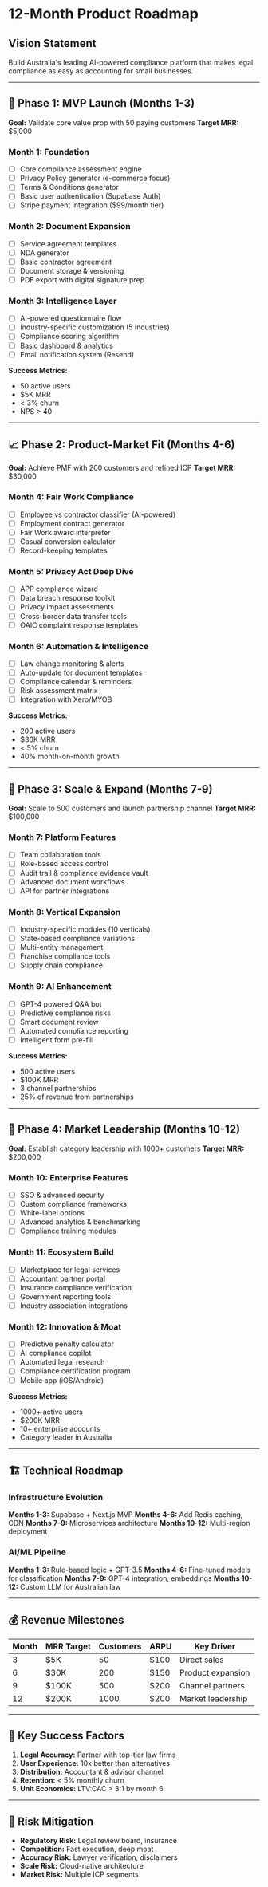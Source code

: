 # 12-Month Product Roadmap

## Vision Statement
Build Australia's leading AI-powered compliance platform that makes legal compliance as easy as accounting for small businesses.

---

## 🚀 Phase 1: MVP Launch (Months 1-3)
**Goal:** Validate core value prop with 50 paying customers
**Target MRR:** $5,000

### Month 1: Foundation
- [ ] Core compliance assessment engine
- [ ] Privacy Policy generator (e-commerce focus)
- [ ] Terms & Conditions generator
- [ ] Basic user authentication (Supabase Auth)
- [ ] Stripe payment integration ($99/month tier)

### Month 2: Document Expansion
- [ ] Service agreement templates
- [ ] NDA generator
- [ ] Basic contractor agreement
- [ ] Document storage & versioning
- [ ] PDF export with digital signature prep

### Month 3: Intelligence Layer
- [ ] AI-powered questionnaire flow
- [ ] Industry-specific customization (5 industries)
- [ ] Compliance scoring algorithm
- [ ] Basic dashboard & analytics
- [ ] Email notification system (Resend)

**Success Metrics:**
- 50 active users
- $5K MRR
- < 3% churn
- NPS > 40

---

## 📈 Phase 2: Product-Market Fit (Months 4-6)
**Goal:** Achieve PMF with 200 customers and refined ICP
**Target MRR:** $30,000

### Month 4: Fair Work Compliance
- [ ] Employee vs contractor classifier (AI-powered)
- [ ] Employment contract generator
- [ ] Fair Work award interpreter
- [ ] Casual conversion calculator
- [ ] Record-keeping templates

### Month 5: Privacy Act Deep Dive
- [ ] APP compliance wizard
- [ ] Data breach response toolkit
- [ ] Privacy impact assessments
- [ ] Cross-border data transfer tools
- [ ] OAIC complaint response templates

### Month 6: Automation & Intelligence
- [ ] Law change monitoring & alerts
- [ ] Auto-update for document templates
- [ ] Compliance calendar & reminders
- [ ] Risk assessment matrix
- [ ] Integration with Xero/MYOB

**Success Metrics:**
- 200 active users
- $30K MRR
- < 5% churn
- 40% month-on-month growth

---

## 🎯 Phase 3: Scale & Expand (Months 7-9)
**Goal:** Scale to 500 customers and launch partnership channel
**Target MRR:** $100,000

### Month 7: Platform Features
- [ ] Team collaboration tools
- [ ] Role-based access control
- [ ] Audit trail & compliance evidence vault
- [ ] Advanced document workflows
- [ ] API for partner integrations

### Month 8: Vertical Expansion
- [ ] Industry-specific modules (10 verticals)
- [ ] State-based compliance variations
- [ ] Multi-entity management
- [ ] Franchise compliance tools
- [ ] Supply chain compliance

### Month 9: AI Enhancement
- [ ] GPT-4 powered Q&A bot
- [ ] Predictive compliance risks
- [ ] Smart document review
- [ ] Automated compliance reporting
- [ ] Intelligent form pre-fill

**Success Metrics:**
- 500 active users
- $100K MRR
- 3 channel partnerships
- 25% of revenue from partnerships

---

## 🚢 Phase 4: Market Leadership (Months 10-12)
**Goal:** Establish category leadership with 1000+ customers
**Target MRR:** $200,000

### Month 10: Enterprise Features
- [ ] SSO & advanced security
- [ ] Custom compliance frameworks
- [ ] White-label options
- [ ] Advanced analytics & benchmarking
- [ ] Compliance training modules

### Month 11: Ecosystem Build
- [ ] Marketplace for legal services
- [ ] Accountant partner portal
- [ ] Insurance compliance verification
- [ ] Government reporting tools
- [ ] Industry association integrations

### Month 12: Innovation & Moat
- [ ] Predictive penalty calculator
- [ ] AI compliance copilot
- [ ] Automated legal research
- [ ] Compliance certification program
- [ ] Mobile app (iOS/Android)

**Success Metrics:**
- 1000+ active users
- $200K MRR
- 10+ enterprise accounts
- Category leader in Australia

---

## 🏗️ Technical Roadmap

### Infrastructure Evolution
**Months 1-3:** Supabase + Next.js MVP
**Months 4-6:** Add Redis caching, CDN
**Months 7-9:** Microservices architecture
**Months 10-12:** Multi-region deployment

### AI/ML Pipeline
**Months 1-3:** Rule-based logic + GPT-3.5
**Months 4-6:** Fine-tuned models for classification
**Months 7-9:** GPT-4 integration, embeddings
**Months 10-12:** Custom LLM for Australian law

---

## 💰 Revenue Milestones

| Month | MRR Target | Customers | ARPU | Key Driver |
|-------|------------|-----------|------|------------|
| 3 | $5K | 50 | $100 | Direct sales |
| 6 | $30K | 200 | $150 | Product expansion |
| 9 | $100K | 500 | $200 | Channel partners |
| 12 | $200K | 1000 | $200 | Market leadership |

---

## 🎯 Key Success Factors

1. **Legal Accuracy:** Partner with top-tier law firms
2. **User Experience:** 10x better than alternatives
3. **Distribution:** Accountant & advisor channel
4. **Retention:** < 5% monthly churn
5. **Unit Economics:** LTV:CAC > 3:1 by month 6

---

## 🚨 Risk Mitigation

- **Regulatory Risk:** Legal review board, insurance
- **Competition:** Fast execution, deep moat
- **Accuracy Risk:** Lawyer verification, disclaimers
- **Scale Risk:** Cloud-native architecture
- **Market Risk:** Multiple ICP segments
